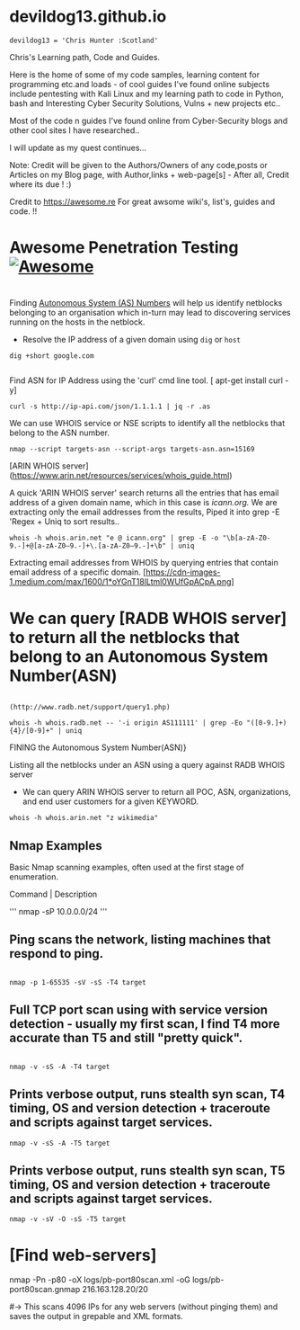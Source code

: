 # devildog13.github.io
                     
                     
    devildog13 = 'Chris Hunter :Scotland'



Chris's Learning path, Code and Guides. 



Here is the home of some of my code samples, learning content for programming etc.and loads -
of cool guides I've found online subjects include pentesting with Kali Linux and my learning 
path to code in Python, bash and Interesting Cyber Security Solutions, Vulns + new projects etc..

Most of the code n guides I've found online from Cyber-Security blogs and other
cool sites I have researched.. 

I will update as my  quest continues... 







Note:
     Credit will be given to the Authors/Owners of any code,posts or 
     Articles on my Blog page, with Author,links + web-page[s] 
       - After all, Credit where its due ! :)
                






Credit to https://awesome.re For great awsome wiki's, list's, guides and code. !!


# Awesome Penetration Testing [![Awesome](https://awesome.re/badge-flat2.svg)](https://awesome.re)


#
 Finding [Autonomous System (AS) Numbers](https://www.iana.org/assignments/as-numbers) will help us identify 
 netblocks belonging to an organisation which in-turn may lead to discovering services running on the hosts in the netblock.

*   Resolve the IP address of a given domain using `dig` or `host`

```
dig +short google.com


```


 Find ASN for IP Address using the 'curl' cmd line tool. [ apt-get install curl -y]
```
curl -s http://ip-api.com/json/1.1.1.1 | jq -r .as
```



 We can use WHOIS service or NSE scripts to identify all the netblocks that belong to the ASN number.

```
nmap --script targets-asn --script-args targets-asn.asn=15169
```


[ARIN WHOIS server] 	(https://www.arin.net/resources/services/whois_guide.html)

 A quick 'ARIN WHOIS server' search returns all the entries that has email address of a given domain name,
 which in this case is _icann.org._ We are extracting only the email addresses from the results, 
 Piped it into grep -E 'Regex + Uniq to sort results..		


```
whois -h whois.arin.net "e @ icann.org" | grep -E -o "\b[a-zA-Z0-9.-]+@[a-zA-Z0–9.-]+\.[a-zA-Z0–9.-]+\b" | uniq
```


Extracting email addresses from WHOIS by querying entries that contain email address of a specific domain. 
[https://cdn-images-1.medium.com/max/1600/1*oYGnT18lLtml0WUfGpACpA.png]



#  We can query [RADB WHOIS server] to return all the netblocks that belong to an Autonomous System Number(ASN)
                                                                        (http://www.radb.net/support/query1.php)
```
whois -h whois.radb.net -- '-i origin AS111111' | grep -Eo "([0-9.]+){4}/[0-9]+" | uniq

```

FINING the Autonomous System Number(ASN)}


 Listing all the netblocks under an ASN using a query against RADB WHOIS server

* We can query ARIN WHOIS server to return all POC, ASN, organizations, and end user customers for a given KEYWORD.

```
whois -h whois.arin.net "z wikimedia"

```

Nmap Examples     
-------------

Basic Nmap scanning examples, often used at the first stage of enumeration.

Command |	Description

'''
nmap -sP 10.0.0.0/24
'''

## Ping scans the network, listing machines that respond to ping.
```

nmap -p 1-65535 -sV -sS -T4 target
```


## Full TCP port scan using with service version detection - usually my first scan, I find T4 more accurate than T5 and still "pretty quick".
```

nmap -v -sS -A -T4 target

```

## Prints verbose output, runs stealth syn scan, T4 timing, OS and version detection + traceroute and scripts against target services.

```
nmap -v -sS -A -T5 target

```


## Prints verbose output, runs stealth syn scan, T5 timing, OS and version detection + traceroute and scripts against target services.

```
nmap -v -sV -O -sS -T5 target
```


# [Find web-servers]


nmap -Pn -p80 -oX logs/pb-port80scan.xml -oG logs/pb-port80scan.gnmap 216.163.128.20/20

#-> This scans 4096 IPs for any web servers (without pinging them) and saves the output in grepable and XML formats.
















